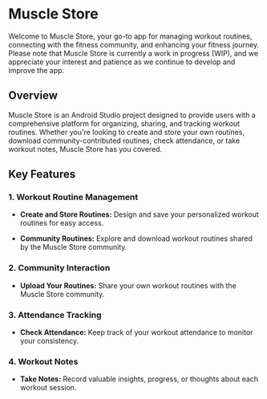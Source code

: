 # Muscle Store

Welcome to Muscle Store, your go-to app for managing workout routines, connecting with the fitness community, and enhancing your fitness journey. Please note that Muscle Store is currently a work in progress (WIP), and we appreciate your interest and patience as we continue to develop and improve the app.

## Overview

Muscle Store is an Android Studio project designed to provide users with a comprehensive platform for organizing, sharing, and tracking workout routines. Whether you're looking to create and store your own routines, download community-contributed routines, check attendance, or take workout notes, Muscle Store has you covered.

## Key Features

### 1. Workout Routine Management

- **Create and Store Routines:** Design and save your personalized workout routines for easy access.

- **Community Routines:** Explore and download workout routines shared by the Muscle Store community.

### 2. Community Interaction

- **Upload Your Routines:** Share your own workout routines with the Muscle Store community.

### 3. Attendance Tracking

- **Check Attendance:** Keep track of your workout attendance to monitor your consistency.

### 4. Workout Notes

- **Take Notes:** Record valuable insights, progress, or thoughts about each workout session.  
